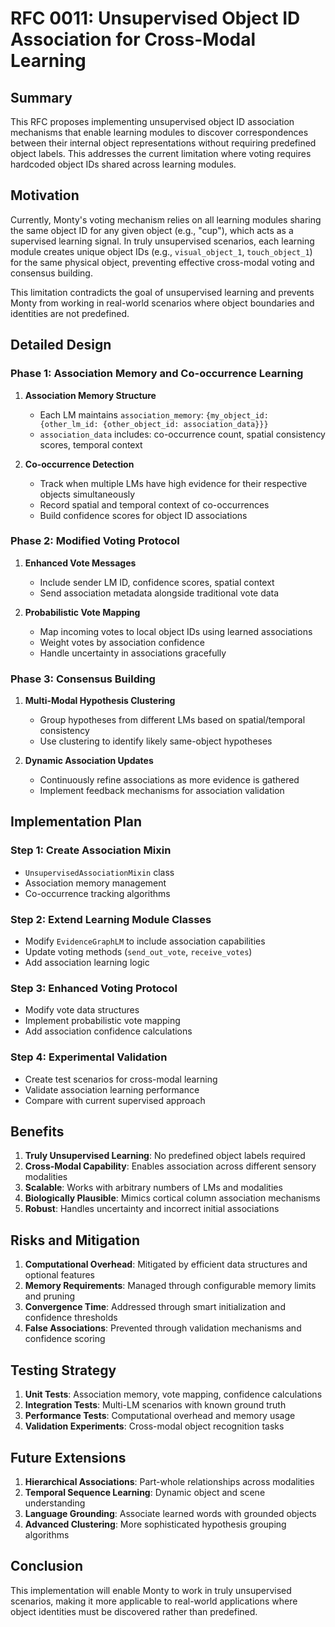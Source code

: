 # RFC 0011: Unsupervised Object ID Association for Cross-Modal Learning

## Summary

This RFC proposes implementing unsupervised object ID association mechanisms that enable learning modules to discover correspondences between their internal object representations without requiring predefined object labels. This addresses the current limitation where voting requires hardcoded object IDs shared across learning modules.

## Motivation

Currently, Monty's voting mechanism relies on all learning modules sharing the same object ID for any given object (e.g., "cup"), which acts as a supervised learning signal. In truly unsupervised scenarios, each learning module creates unique object IDs (e.g., `visual_object_1`, `touch_object_1`) for the same physical object, preventing effective cross-modal voting and consensus building.

This limitation contradicts the goal of unsupervised learning and prevents Monty from working in real-world scenarios where object boundaries and identities are not predefined.

## Detailed Design

### Phase 1: Association Memory and Co-occurrence Learning

1. **Association Memory Structure**
   - Each LM maintains `association_memory`: `{my_object_id: {other_lm_id: {other_object_id: association_data}}}`
   - `association_data` includes: co-occurrence count, spatial consistency scores, temporal context

2. **Co-occurrence Detection**
   - Track when multiple LMs have high evidence for their respective objects simultaneously
   - Record spatial and temporal context of co-occurrences
   - Build confidence scores for object ID associations

### Phase 2: Modified Voting Protocol

1. **Enhanced Vote Messages**
   - Include sender LM ID, confidence scores, spatial context
   - Send association metadata alongside traditional vote data

2. **Probabilistic Vote Mapping**
   - Map incoming votes to local object IDs using learned associations
   - Weight votes by association confidence
   - Handle uncertainty in associations gracefully

### Phase 3: Consensus Building

1. **Multi-Modal Hypothesis Clustering**
   - Group hypotheses from different LMs based on spatial/temporal consistency
   - Use clustering to identify likely same-object hypotheses

2. **Dynamic Association Updates**
   - Continuously refine associations as more evidence is gathered
   - Implement feedback mechanisms for association validation

## Implementation Plan

### Step 1: Create Association Mixin
- `UnsupervisedAssociationMixin` class
- Association memory management
- Co-occurrence tracking algorithms

### Step 2: Extend Learning Module Classes
- Modify `EvidenceGraphLM` to include association capabilities
- Update voting methods (`send_out_vote`, `receive_votes`)
- Add association learning logic

### Step 3: Enhanced Voting Protocol
- Modify vote data structures
- Implement probabilistic vote mapping
- Add association confidence calculations

### Step 4: Experimental Validation
- Create test scenarios for cross-modal learning
- Validate association learning performance
- Compare with current supervised approach

## Benefits

1. **Truly Unsupervised Learning**: No predefined object labels required
2. **Cross-Modal Capability**: Enables association across different sensory modalities
3. **Scalable**: Works with arbitrary numbers of LMs and modalities
4. **Biologically Plausible**: Mimics cortical column association mechanisms
5. **Robust**: Handles uncertainty and incorrect initial associations

## Risks and Mitigation

1. **Computational Overhead**: Mitigated by efficient data structures and optional features
2. **Memory Requirements**: Managed through configurable memory limits and pruning
3. **Convergence Time**: Addressed through smart initialization and confidence thresholds
4. **False Associations**: Prevented through validation mechanisms and confidence scoring

## Testing Strategy

1. **Unit Tests**: Association memory, vote mapping, confidence calculations
2. **Integration Tests**: Multi-LM scenarios with known ground truth
3. **Performance Tests**: Computational overhead and memory usage
4. **Validation Experiments**: Cross-modal object recognition tasks

## Future Extensions

1. **Hierarchical Associations**: Part-whole relationships across modalities
2. **Temporal Sequence Learning**: Dynamic object and scene understanding
3. **Language Grounding**: Associate learned words with grounded objects
4. **Advanced Clustering**: More sophisticated hypothesis grouping algorithms

## Conclusion

This implementation will enable Monty to work in truly unsupervised scenarios, making it more applicable to real-world applications where object identities must be discovered rather than predefined.
